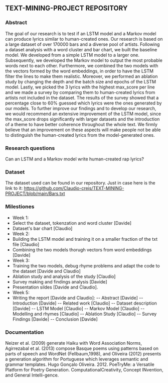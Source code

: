 ## TEXT-MINING-PROJECT REPOSITORY

### Abstract

The goal of our research is to test if an LSTM model and a Markov model can produce lyrics similar to human-created ones. Our research is based on a large dataset of over 170000 bars and a diverse pool of artists. Following a dataset analysis with a word cluster and bar chart, we built the baseline model. We developed from a simple LSTM model to a larger one. Subsequently, we developed the Markov model to output the most probable words next to each other. Furthermore, we combined the two models with the vectors formed by the word embeddings, in order to have the LSTM filter the lines to make them realistic. Moreover, we performed an ablation study by changing the depth and the batch size and epochs of the LSTM model. Lastly, we picked the 3 lyrics with the highest max_score per line and we made a survey by comparing them to human-created lyrics from artists not included in the dataset. The results of the survey showed that a percentage close to 60% guessed which lyrics were the ones generated by our models. To further improve our findings and to develop our research, we would recommend an extensive improvement of the LSTM model, since the max_score drops significantly with larger datasets and the introduction of a theme to have better coherence throughout the whole text. We firmly believe that an improvement on these aspects will make people not be able to distinguish the human-created lyrics from the model-generated ones.


### Research questions

Can an LSTM and a Markov model write human-created rap lyrics?

### Dataset

The dataset used can be found in our repository. Just in case here is the link to it: https://github.com/Claudio-creis/TEXT-MINING-PROJECT/blob/main/Bars.txt

### Milestiones

- Week 1:
- Select the dataset, tokenzation and word cluster [Davide]
- Dataset's bar chart [Claudio]
- Week 2:
- Building the LSTM model and training it on a smaller fraction of the txt file [Claudio]
- Combining the two models thorugh vectors from word embeddings [Davide] 
- Week 3:
- Training the two models, debug rhyme problems and adapt the code to the dataset [Davide and Claudio]  
- Ablation study and analysis of the study [Claudio]
- Survey making and findings analysis [Davide] 
- Presentation sildes [Davide and Claudio]. 
- Week 5: 
- Writing the report [Davide and Claudio]:
-- Abstract [Davide]
-- Introduction [Davide]
-- Related work [Claudio]
-- Dataset description [Davide]
-- LSTM Model [Claudio]
-- Markov Model [Claudio]
-- Modelling and rhymes [Claudio]
-- Ablation Study [Claudio]
-- Survey Findings [Davide] 
-- Conclusion [Davide]

### Documentation

Neizer et al. (2009) generate Haiku with Word Association Norms, 
Agirrezabal et al. (2013) compose Basque poems using patterns based on parts of speech and WordNet 
(Fellbaum,1998), and Oliveira (2012) presents a generation algorithm for Portuguese which leverages semantic and grammar templates.
Hugo Gonçalo Oliveira. 2012. PoeTryMe: a Versatile Platform for Poetry Generation. ComputationalCreativity, Concept INvention, and General Intelli-gence. 
